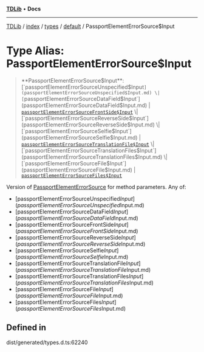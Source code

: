 [**TDLib**](../../../../../../README.md) • **Docs**

***

[TDLib](../../../../../../modules.md) / [index](../../../../../README.md) / [types](../../../README.md) / [default](../README.md) / PassportElementErrorSource$Input

# Type Alias: PassportElementErrorSource$Input

> **PassportElementErrorSource$Input**: [`passportElementErrorSourceUnspecified$Input`](passportElementErrorSourceUnspecified$Input.md) \| [`passportElementErrorSourceDataField$Input`](passportElementErrorSourceDataField$Input.md) \| [`passportElementErrorSourceFrontSide$Input`](passportElementErrorSourceFrontSide$Input.md) \| [`passportElementErrorSourceReverseSide$Input`](passportElementErrorSourceReverseSide$Input.md) \| [`passportElementErrorSourceSelfie$Input`](passportElementErrorSourceSelfie$Input.md) \| [`passportElementErrorSourceTranslationFile$Input`](passportElementErrorSourceTranslationFile$Input.md) \| [`passportElementErrorSourceTranslationFiles$Input`](passportElementErrorSourceTranslationFiles$Input.md) \| [`passportElementErrorSourceFile$Input`](passportElementErrorSourceFile$Input.md) \| [`passportElementErrorSourceFiles$Input`](passportElementErrorSourceFiles$Input.md)

Version of [PassportElementErrorSource](PassportElementErrorSource.md) for method parameters.
Any of:
- [passportElementErrorSourceUnspecified$Input](passportElementErrorSourceUnspecified$Input.md)
- [passportElementErrorSourceDataField$Input](passportElementErrorSourceDataField$Input.md)
- [passportElementErrorSourceFrontSide$Input](passportElementErrorSourceFrontSide$Input.md)
- [passportElementErrorSourceReverseSide$Input](passportElementErrorSourceReverseSide$Input.md)
- [passportElementErrorSourceSelfie$Input](passportElementErrorSourceSelfie$Input.md)
- [passportElementErrorSourceTranslationFile$Input](passportElementErrorSourceTranslationFile$Input.md)
- [passportElementErrorSourceTranslationFiles$Input](passportElementErrorSourceTranslationFiles$Input.md)
- [passportElementErrorSourceFile$Input](passportElementErrorSourceFile$Input.md)
- [passportElementErrorSourceFiles$Input](passportElementErrorSourceFiles$Input.md)

## Defined in

dist/generated/types.d.ts:62240
